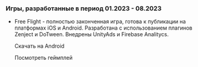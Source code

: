 ### Игры, разработанные в период 01.2023 - 08.2023

- Free Flight - полностью законченная игра, готова к публикации на платформах iOS и Android. Разработана с использованием плагинов Zenject и DoTween. Внедрены UnityAds и Firebase Analitycs.

  Скачать на Android
  
  Посмотреть геймплей
